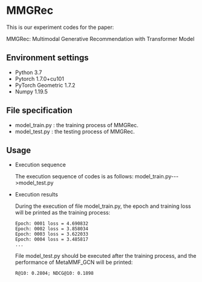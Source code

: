 # MMGRec
This is our experiment codes for the paper:

MMGRec: Multimodal Generative Recommendation with Transformer Model

## Environment settings
* Python 3.7
* Pytorch 1.7.0+cu101
* PyTorch Geometric 1.7.2
* Numpy 1.19.5

## File specification
* model_train.py : the training process of MMGRec.
* model_test.py : the testing process of MMGRec.

## Usage
* Execution sequence

  The execution sequence of codes is as follows: model_train.py--->model_test.py
  
* Execution results

  During the execution of file model_train.py, the epoch and training loss will be printed as the training process:
  
  ```
  Epoch: 0001 loss = 4.690832
  Epoch: 0002 loss = 3.858034
  Epoch: 0003 loss = 3.622033
  Epoch: 0004 loss = 3.485817
  ...
  ```

  File model_test.py should be executed after the training process, and the performance of MetaMMF_GCN will be printed:
  
  ```
  R@10: 0.2804; NDCG@10: 0.1898
  ```
